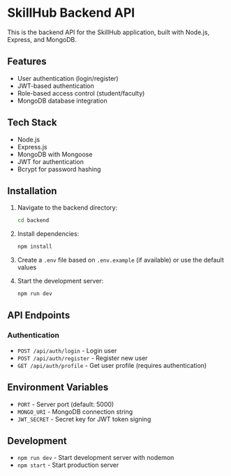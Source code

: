 # SkillHub Backend API

This is the backend API for the SkillHub application, built with Node.js, Express, and MongoDB.

## Features

- User authentication (login/register)
- JWT-based authentication
- Role-based access control (student/faculty)
- MongoDB database integration

## Tech Stack

- Node.js
- Express.js
- MongoDB with Mongoose
- JWT for authentication
- Bcrypt for password hashing

## Installation

1. Navigate to the backend directory:
   ```bash
   cd backend
   ```

2. Install dependencies:
   ```bash
   npm install
   ```

3. Create a `.env` file based on `.env.example` (if available) or use the default values

4. Start the development server:
   ```bash
   npm run dev
   ```

## API Endpoints

### Authentication

- `POST /api/auth/login` - Login user
- `POST /api/auth/register` - Register new user
- `GET /api/auth/profile` - Get user profile (requires authentication)

## Environment Variables

- `PORT` - Server port (default: 5000)
- `MONGO_URI` - MongoDB connection string
- `JWT_SECRET` - Secret key for JWT token signing

## Development

- `npm run dev` - Start development server with nodemon
- `npm start` - Start production server